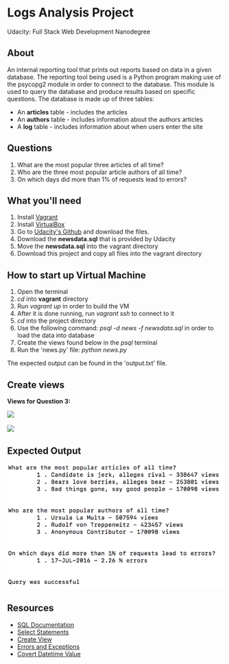 # Logs Analysis Project

Udacity: Full Stack Web Development Nanodegree

## About

An internal reporting tool that prints out reports based on data in a given database. The reporting tool being used is a Python program making use of the psycopg2 module in order to connect to the database. This module is used to query the database and produce results based on specific questions. The database is made up of three tables:

* An **articles** table - includes the articles
* An **authors** table - includes information about the authors articles
* A **log** table - includes information about when users enter the site

## Questions

1. What are the most popular three articles of all time?
2. Who are the three most popular article authors of all time?
3. On which days did more than 1% of requests lead to errors?

## What you'll need

1. Install [Vagrant](https://www.vagrantup.com/)
2. Install [VirtualBox](https://www.virtualbox.org/)
3. Go to [Udacity's Github](https://github.com/udacity/fullstack-nanodegree-vm) and download the files.
4. Download the **newsdata.sql** that is provided by Udacity
5. Move the **newsdata.sql** into the vagrant directory
6. Download this project and copy all files into the vagrant directory

## How to start up Virtual Machine

1. Open the terminal
2. *cd* into **vagrant** directory
3. Run *vagrant up* in order to build the VM
4. After it is done running, run *vagrant ssh* to connect to it
5. *cd* into the project directory
6. Use the following command: *psql -d news -f newsdata.sql* in order to load the data into database
7. Create the views found below in the *psql* terminal
8. Run the 'news.py' file: *python news.py*

The expected output can be found in the 'output.txt' file.

## Create views

**Views for Question 3:**

![](View_1.png)

![](View_2.png)

## Expected Output

![](Expected_Output.png)

## Resources

* [SQL Documentation](https://www.w3schools.com/sql/)
* [Select Statements](https://www.postgresql.org/docs/9.5/static/sql-select.html)
* [Create View](https://www.w3schools.com/sql/sql_view.asp)
* [Errors and Exceptions](https://docs.python.org/3/tutorial/errors.html)
* [Covert Datetime Value](http://www.sqlines.com/oracle-to-sql-server/to_char_datetime)
